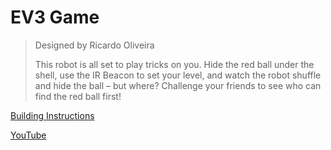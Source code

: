 # EV3 Game

> Designed by Ricardo Oliveira
> 
> This robot is all set to play tricks on you. Hide the red ball under the shell, use the IR Beacon to set your level, and watch the robot shuffle and hide the ball – but where? Challenge your friends to see who can find the red ball first!

[Building Instructions](https://www.lego.com/cdn/cs/set/assets/bltced0f5f5980c6a3d/EV3GAME.pdf)

[YouTube](https://www.youtube.com/watch?v=WGYj1XN0c3I)
